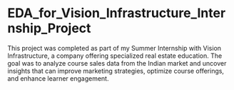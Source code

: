 # EDA_for_Vision_Infrastructure_Internship_Project
This project was completed as part of my Summer Internship with Vision Infrastructure, a company offering specialized real estate education. The goal was to analyze course sales data from the Indian market and uncover insights that can improve marketing strategies, optimize course offerings, and enhance learner engagement.
